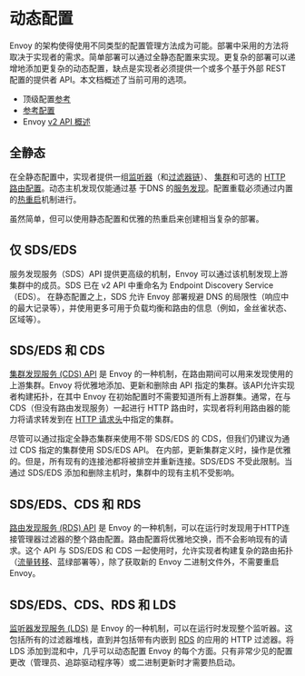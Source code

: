 # 动态配置

Envoy 的架构使得使用不同类型的配置管理方法成为可能。部署中采用的方法将取决于实现者的需求。简单部署可以通过全静态配置来实现。更复杂的部署可以递增地添加更复杂的动态配置，缺点是实现者必须提供一个或多个基于外部 REST 配置的提供者 API。本文档概述了当前可用的选项。

- 顶级配置[参考](../../configuration/configuration.md#config)
- [参考配置](../../install/ref_configs.md#install-ref-configs)
- Envoy [v2 API 概述](../../configuration/overview/v2_overview.md#config-overview-v2)

## 全静态

在全静态配置中，实现者提供一组[监听器](../../configuration/listeners/listeners.md#config-listeners)（和[过滤器链](https://www.envoyproxy.io/docs/envoy/latest/api-v1/listeners/listeners#config-listener-network-filters)）、 [集群](../../configuration/cluster_manager/cluster_manager.md#config-cluster-manager)和可选的 [HTTP 路由配置](https://www.envoyproxy.io/docs/envoy/latest/api-v1/route_config/route_config#config-http-conn-man-route-table)。动态主机发现仅能通过基 于DNS 的[服务发现](service_discovery.md#arch-overview-service-discovery)。配置重载必须通过内置的[热重启](hot_restart.md#arch-overview-hot-restart)机制进行。

虽然简单，但可以使用静态配置和优雅的热重启来创建相当复杂的部署。

## 仅 SDS/EDS

服务发现服务（SDS）API 提供更高级的机制，Envoy 可以通过该机制发现上游集群中的成员。SDS 已在 v2 API 中重命名为 Endpoint Discovery Service（EDS）。 在静态配置之上，SDS 允许 Envoy 部署规避 DNS 的局限性（响应中的最大记录等），并使用更多可用于负载均衡和路由的信息（例如，金丝雀状态、区域等）。

## SDS/EDS 和 CDS

[集群发现服务 (CDS) API](../../configuration/cluster_manager/cds.md#config-cluster-manager-cds) 是 Envoy 的一种机制，在路由期间可以用来发现使用的上游集群。Envoy 将优雅地添加、更新和删除由 API 指定的集群。该API允许实现者构建拓扑，在其中 Envoy 在初始配置时不需要知道所有上游群集。通常，在与 CDS（但没有路由发现服务）一起进行 HTTP 路由时，实现者将利用路由器的能力将请求转发到在 [HTTP 请求头](https://www.envoyproxy.io/docs/envoy/latest/api-v1/route_config/route#config-http-conn-man-route-table-route-cluster-header)中指定的集群。

尽管可以通过指定全静态集群来使用不带 SDS/EDS 的 CDS，但我们仍建议为通过 CDS 指定的集群使用 SDS/EDS API。 在内部，更新集群定义时，操作是优雅的。但是，所有现有的连接池都将被排空并重新连接。SDS/EDS 不受此限制。当通过 SDS/EDS 添加和删除主机时，集群中的现有主机不受影响。

## SDS/EDS、CDS 和 RDS

[路由发现服务 (RDS) API](../../configuration/http_conn_man/rds.md#config-http-conn-man-rds) 是 Envoy 的一种机制，可以在运行时发现用于HTTP连接管理器过滤器的整个路由配置。路由配置将优雅地交换，而不会影响现有的请求。这个 API 与 SDS/EDS 和 CDS 一起使用时，允许实现者构建复杂的路由拓扑（[流量转移](../../configuration/http_conn_man/traffic_splitting.md#config-http-conn-man-route-table-traffic-splitting)、蓝绿部署等），除了获取新的 Envoy 二进制文件外，不需要重启 Envoy。

## SDS/EDS、CDS、RDS 和 LDS

[监听器发现服务 (LDS)](../../configuration/overview/v1_overview.md#config-overview-lds) 是 Envoy 的一种机制，可以在运行时发现整个监听器。这包括所有的过滤器堆栈，直到并包括带有内嵌到 [RDS](../../configuration/http_conn_man/rds.md#config-http-conn-man-rds) 的应用的 HTTP 过滤器。将 LDS 添加到混和中，几乎可以动态配置 Envoy 的每个方面。只有非常少见的配置更改（管理员、追踪驱动程序等）或二进制更新时才需要热启动。